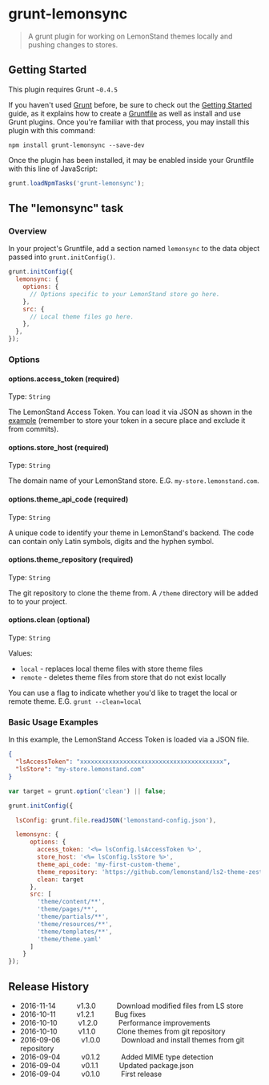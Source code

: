 # grunt-lemonsync

> A grunt plugin for working on LemonStand themes locally and pushing changes to stores.

## Getting Started
This plugin requires Grunt `~0.4.5`

If you haven't used [Grunt](http://gruntjs.com/) before, be sure to check out the [Getting Started](http://gruntjs.com/getting-started) guide, as it explains how to create a [Gruntfile](http://gruntjs.com/sample-gruntfile) as well as install and use Grunt plugins. Once you're familiar with that process, you may install this plugin with this command:

```shell
npm install grunt-lemonsync --save-dev
```

Once the plugin has been installed, it may be enabled inside your Gruntfile with this line of JavaScript:

```js
grunt.loadNpmTasks('grunt-lemonsync');
```

## The "lemonsync" task

### Overview
In your project's Gruntfile, add a section named `lemonsync` to the data object passed into `grunt.initConfig()`.

```js
grunt.initConfig({
  lemonsync: {
    options: {
      // Options specific to your LemonStand store go here.
    },
    src: {
      // Local theme files go here.
    },
  },
});
```

### Options

#### options.access_token (required)
Type: `String`

The LemonStand Access Token. You can load it via JSON as shown in the [example](#basic-usage-examples) (remember to store your token in a secure place and exclude it from commits).

#### options.store_host (required)
Type: `String`

The domain name of your LemonStand store. E.G. `my-store.lemonstand.com`.

#### options.theme_api_code (required)
Type: `String`

A unique code to identify your theme in LemonStand's backend. The code can contain only Latin symbols, digits and the hyphen symbol. 

#### options.theme_repository (required)
Type: `String`

The git repository to clone the theme from. A `/theme` directory will be added to to your project. 

#### options.clean (optional)
Type: `String`

Values:
- `local` - replaces local theme files with store theme files
- `remote` - deletes theme files from store that do not exist locally

You can use a flag to indicate whether you'd like to traget the local or remote theme.
E.G. `grunt --clean=local`


### Basic Usage Examples

In this example, the LemonStand Access Token is loaded via a JSON file.

```JSON
{
  "lsAccessToken": "xxxxxxxxxxxxxxxxxxxxxxxxxxxxxxxxxxxxxxxx",
  "lsStore": "my-store.lemonstand.com"
}
```

```js
var target = grunt.option('clean') || false;

grunt.initConfig({

  lsConfig: grunt.file.readJSON('lemonstand-config.json'),

  lemonsync: {
      options: {
        access_token: '<%= lsConfig.lsAccessToken %>',
        store_host: '<%= lsConfig.lsStore %>',
        theme_api_code: 'my-first-custom-theme',
        theme_repository: 'https://github.com/lemonstand/ls2-theme-zest',
        clean: target
      },
      src: [
        'theme/content/**', 
        'theme/pages/**', 
        'theme/partials/**', 
        'theme/resources/**', 
        'theme/templates/**', 
        'theme/theme.yaml'
      ]
    }
});
```

## Release History
* 2016-11-14   v1.3.0   Download modified files from LS store
* 2016-10-11   v1.2.1   Bug fixes
* 2016-10-10   v1.2.0   Performance improvements
* 2016-10-10   v1.1.0   Clone themes from git repository
* 2016-09-06   v1.0.0   Download and install themes from git repository
* 2016-09-04   v0.1.2   Added MIME type detection
* 2016-09-04   v0.1.1   Updated package.json
* 2016-09-04   v0.1.0   First release